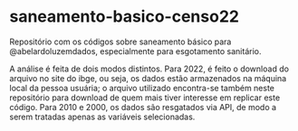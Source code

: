 # saneamento-basico-censo22
Repositório com os códigos sobre saneamento básico para @abelardoluzemdados, especialmente para esgotamento sanitário.

A análise é feita de dois modos distintos. 
Para 2022, é feito o download do arquivo no site do ibge, ou seja, os dados estão armazenados na máquina local da pessoa usuária; o arquivo utilizado encontra-se também neste repositório para download de quem mais tiver interesse em replicar este código. 
Para 2010 e 2000, os dados são resgatados via API, de modo a serem tratadas apenas as variáveis selecionadas.
